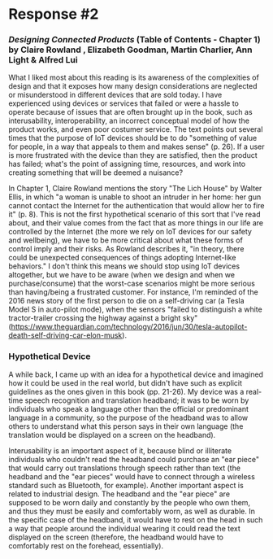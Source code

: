 # Response #2
### _Designing Connected Products_ (Table of Contents - Chapter 1) by Claire Rowland , Elizabeth Goodman, Martin Charlier, Ann Light & Alfred Lui  
What I liked most about this reading is its awareness of the complexities of design and that it exposes how many design considerations are neglected or misunderstood in different devices that are sold today. I have experienced using devices or services that failed or were a hassle to operate because of issues that are often brought up in the book, such as interusability, interoperability, an incorrect conceptual model of how the product works, and even poor costumer service. The text points out several times that the purpose of IoT devices should be to do "something of value for people, in a way that appeals to them and makes sense" (p. 26). If a user is more frustrated with the device than they are satisfied, then the product has failed; what's the point of assigning time, resources, and work into creating something that will be deemed a nuisance?  
  
In Chapter 1, Claire Rowland mentions the story "The Lich House" by Walter Ellis, in which "a woman is unable to shoot an intruder in her home: her gun cannot contact the Internet for the authentication that would allow her to fire it" (p. 8). This is not the first hypothetical scenario of this sort that I've read about, and their value comes from the fact that as more things in our life are controlled by the Internet (the more we rely on IoT devices for our safety and wellbeing), we have to be more critical about what these forms of control imply and their risks. As Rowland describes it, "in theory, there could be unexpected consequences of things adopting Internet-like behaviors." I don't think this means we should stop using IoT devices altogether, but we have to be aware (when we design and when we purchase/consume) that the worst-case scenarios might be more serious than having/being a frustrated customer. For instance, I'm reminded of the 2016 news story of the first person to die on a self-driving car (a Tesla Model S in auto-pilot mode), when the sensors "failed to distinguish a white tractor-trailer crossing the highway against a bright sky" (https://www.theguardian.com/technology/2016/jun/30/tesla-autopilot-death-self-driving-car-elon-musk).  
  
    
      
### Hypothetical Device  
A while back, I came up with an idea for a hypothetical device and imagined how it could be used in the real world, but didn't have such as explicit guidelines as the ones given in this book (pp. 21-26). My device was a real-time speech recognition and translation headband; it was to be worn by individuals who speak a language other than the official or predominant language in a community, so the purpose of the headband was to allow others to understand what this person says in their own language (the translation would be displayed on a screen on the headband).  
  
Interusability is an important aspect of it, because blind or illiterate individuals who couldn't read the headband could purchase an "ear piece" that would carry out translations through speech rather than text (the headband and the "ear pieces" would have to connect through a wireless standard such as Bluetooth, for example). Another important aspect is related to industrial design. The headband and the "ear piece" are supposed to be worn daily and constantly by the people who own them, and thus they must be easily and comfortably worn, as well as durable. In the specific case of the headband, it would have to rest on the head in such a way that people around the individual wearing it could read the text displayed on the screen (therefore, the headband would have to comfortably rest on the forehead, essentially).
